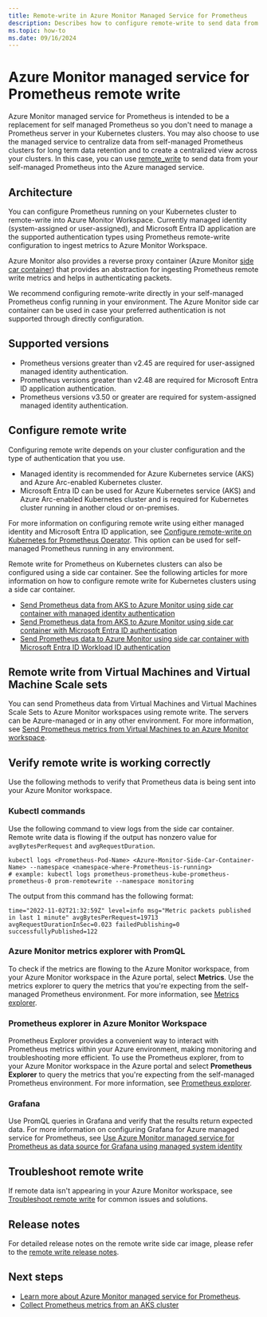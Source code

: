 ```yaml
---
title: Remote-write in Azure Monitor Managed Service for Prometheus
description: Describes how to configure remote-write to send data from self-managed Prometheus running in your AKS cluster or Azure Arc-enabled Kubernetes cluster 
ms.topic: how-to
ms.date: 09/16/2024
---
```


# Azure Monitor managed service for Prometheus remote write
Azure Monitor managed service for Prometheus is intended to be a replacement for self managed Prometheus so you don't need to manage a Prometheus server in your Kubernetes clusters. You may also choose to use the managed service to centralize data from self-managed Prometheus clusters for long term data retention and to create a centralized view across your clusters. In this case, you can use [remote_write](https://prometheus.io/docs/prometheus/latest/configuration/configuration/#remote_write) to send data from your self-managed Prometheus into the Azure managed service.

## Architecture

You can configure Prometheus running on your Kubernetes cluster to remote-write into Azure Monitor Workspace. Currently managed identity (system-assigned or user-assigned), and Microsoft Entra ID application are the supported authentication types using Prometheus remote-write configuration to ingest metrics to Azure Monitor Workspace.

Azure Monitor also provides a reverse proxy container (Azure Monitor [side car container](/azure/architecture/patterns/sidecar)) that provides an abstraction for ingesting Prometheus remote write metrics and helps in authenticating packets.

We recommend configuring remote-write directly in your self-managed Prometheus config running in your environment. The Azure Monitor side car container can be used in case your preferred authentication is not supported through directly configuration.


## Supported versions

- Prometheus versions greater than v2.45 are required for user-assigned managed identity authentication.
- Prometheus versions greater than v2.48 are required for Microsoft Entra ID application authentication.
- Prometheus versions v3.50 or greater are required for system-assigned managed identity authentication.


## Configure remote write

Configuring remote write depends on your cluster configuration and the type of authentication that you use.

- Managed identity is recommended for Azure Kubernetes service (AKS) and Azure Arc-enabled Kubernetes cluster. 
- Microsoft Entra ID can be used for Azure Kubernetes service (AKS) and Azure Arc-enabled Kubernetes cluster and is required for Kubernetes cluster running in another cloud or on-premises.

For more information on configuring remote write using either managed identity and Microsoft Entra ID application, see [Configure remote-write on Kubernetes for Prometheus Operator](../essentials/prometheus-remote-write-virtual-machines.md#prometheus-operator). This option can be used for self-managed Prometheus running in any environment.

Remote write for Prometheus on Kubernetes clusters can also be configured using a side car container. See the following articles for more information on how to configure remote write for Kubernetes clusters using a side car container.

- [Send Prometheus data from AKS to Azure Monitor using side car container with managed identity authentication](/azure/azure-monitor/containers/prometheus-remote-write-managed-identity)
- [Send Prometheus data from AKS to Azure Monitor using side car container with Microsoft Entra ID authentication](/azure/azure-monitor/containers/prometheus-remote-write-active-directory)
- [Send Prometheus data to Azure Monitor using side car container with Microsoft Entra ID Workload ID authentication](/azure/azure-monitor/containers/prometheus-remote-write-azure-workload-identity)

## Remote write from Virtual Machines and Virtual Machine Scale sets 

You can send Prometheus data from Virtual Machines and Virtual Machines Scale Sets to Azure Monitor workspaces using remote write. The servers can be Azure-managed or in any other environment. For more information, see [Send Prometheus metrics from Virtual Machines to an Azure Monitor workspace](/azure/azure-monitor/essentials/prometheus-remote-write-virtual-machines).


## Verify remote write is working correctly

Use the following methods to verify that Prometheus data is being sent into your Azure Monitor workspace.

### Kubectl commands

Use the following command to view logs from the side car container. Remote write data is flowing if the output has nonzero value for `avgBytesPerRequest` and `avgRequestDuration`.

```azurecli
kubectl logs <Prometheus-Pod-Name> <Azure-Monitor-Side-Car-Container-Name> --namespace <namespace-where-Prometheus-is-running>
# example: kubectl logs prometheus-prometheus-kube-prometheus-prometheus-0 prom-remotewrite --namespace monitoring
```

The output from this command has the following format:

```
time="2022-11-02T21:32:59Z" level=info msg="Metric packets published in last 1 minute" avgBytesPerRequest=19713 avgRequestDurationInSec=0.023 failedPublishing=0 successfullyPublished=122
```


### Azure Monitor metrics explorer with PromQL

To check if the metrics are flowing to the Azure Monitor workspace, from your Azure Monitor workspace in the Azure portal, select **Metrics**. Use the metrics explorer to query the metrics that you're expecting from the self-managed Prometheus environment. For more information, see [Metrics explorer](/azure/azure-monitor/essentials/metrics-explorer).


### Prometheus explorer in Azure Monitor Workspace

Prometheus Explorer provides a convenient way to interact with Prometheus metrics within your Azure environment, making monitoring and troubleshooting more efficient. To use the Prometheus explorer, from to your Azure Monitor workspace in the Azure portal and select **Prometheus Explorer** to query the metrics that you're expecting from the self-managed Prometheus environment.
For more information, see [Prometheus explorer](/azure/azure-monitor/essentials/prometheus-workbooks).

### Grafana

Use PromQL queries in Grafana and verify that the results return expected data. For more information on configuring Grafana for Azure managed service for Prometheus, see [Use Azure Monitor managed service for Prometheus as data source for Grafana using managed system identity](../essentials/prometheus-grafana.md) 


## Troubleshoot remote write 

If remote data isn't appearing in your Azure Monitor workspace, see [Troubleshoot remote write](../containers/prometheus-remote-write-troubleshooting.md) for common issues and solutions. 

## Release notes

For detailed release notes on the remote write side car image, please refer to the [remote write release notes](https://github.com/Azure/prometheus-collector/blob/main/REMOTE-WRITE-RELEASENOTES.md).


## Next steps

- [Learn more about Azure Monitor managed service for Prometheus](../essentials/prometheus-metrics-overview.md).
- [Collect Prometheus metrics from an AKS cluster](../containers/kubernetes-monitoring-enable.md)
